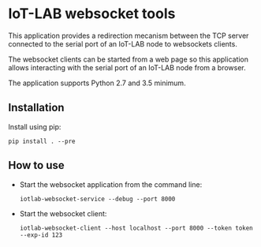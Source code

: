 # IoT-LAB websocket tools

This application provides a redirection mecanism between the TCP server
connected to the serial port of an IoT-LAB node to websockets clients.

The websocket clients can be started from a web page so this application
allows interacting with the serial port of an IoT-LAB node from a browser.

The application supports Python 2.7 and 3.5 minimum.

## Installation

Install using pip:

    pip install . --pre

## How to use

- Start the websocket application from the command line:

  ```shell
  iotlab-websocket-service --debug --port 8000
  ```

- Start the websocket client:

  ```shell
  iotlab-websocket-client --host localhost --port 8000 --token token --exp-id 123
  ```
